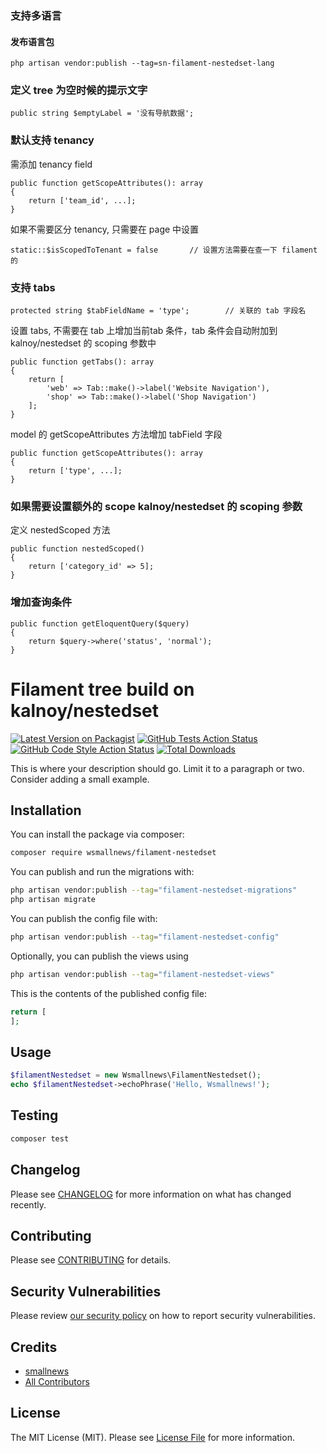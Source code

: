 ### 支持多语言

#### 发布语言包
```
php artisan vendor:publish --tag=sn-filament-nestedset-lang
```


### 定义 tree 为空时候的提示文字

```
public string $emptyLabel = '没有导航数据';
```


### 默认支持 tenancy

需添加 tenancy field

```
public function getScopeAttributes(): array
{
    return ['team_id', ...];
}
```

如果不需要区分 tenancy, 只需要在 page 中设置

```
static::$isScopedToTenant = false       // 设置方法需要在查一下 filament 的
```


### 支持 tabs

```
protected string $tabFieldName = 'type';        // 关联的 tab 字段名
```

设置 tabs, 不需要在 tab 上增加当前tab 条件，tab 条件会自动附加到 kalnoy/nestedset 的 scoping 参数中
```
public function getTabs(): array
{
    return [
        'web' => Tab::make()->label('Website Navigation'),
        'shop' => Tab::make()->label('Shop Navigation')
    ];
}
```

model 的 getScopeAttributes 方法增加 tabField 字段

```
public function getScopeAttributes(): array
{
    return ['type', ...];
}
```


### 如果需要设置额外的 scope kalnoy/nestedset 的 scoping 参数

定义 nestedScoped 方法

```
public function nestedScoped()
{
    return ['category_id' => 5];
}
```

### 增加查询条件

```
public function getEloquentQuery($query)
{
    return $query->where('status', 'normal');
}
```



# Filament tree build on kalnoy/nestedset

[![Latest Version on Packagist](https://img.shields.io/packagist/v/wsmallnews/filament-nestedset.svg?style=flat-square)](https://packagist.org/packages/wsmallnews/filament-nestedset)
[![GitHub Tests Action Status](https://img.shields.io/github/actions/workflow/status/wsmallnews/filament-nestedset/run-tests.yml?branch=main&label=tests&style=flat-square)](https://github.com/wsmallnews/filament-nestedset/actions?query=workflow%3Arun-tests+branch%3Amain)
[![GitHub Code Style Action Status](https://img.shields.io/github/actions/workflow/status/wsmallnews/filament-nestedset/fix-php-code-style-issues.yml?branch=main&label=code%20style&style=flat-square)](https://github.com/wsmallnews/filament-nestedset/actions?query=workflow%3A"Fix+PHP+code+styling"+branch%3Amain)
[![Total Downloads](https://img.shields.io/packagist/dt/wsmallnews/filament-nestedset.svg?style=flat-square)](https://packagist.org/packages/wsmallnews/filament-nestedset)



This is where your description should go. Limit it to a paragraph or two. Consider adding a small example.

## Installation

You can install the package via composer:

```bash
composer require wsmallnews/filament-nestedset
```

You can publish and run the migrations with:

```bash
php artisan vendor:publish --tag="filament-nestedset-migrations"
php artisan migrate
```

You can publish the config file with:

```bash
php artisan vendor:publish --tag="filament-nestedset-config"
```

Optionally, you can publish the views using

```bash
php artisan vendor:publish --tag="filament-nestedset-views"
```

This is the contents of the published config file:

```php
return [
];
```

## Usage

```php
$filamentNestedset = new Wsmallnews\FilamentNestedset();
echo $filamentNestedset->echoPhrase('Hello, Wsmallnews!');
```

## Testing

```bash
composer test
```

## Changelog

Please see [CHANGELOG](CHANGELOG.md) for more information on what has changed recently.

## Contributing

Please see [CONTRIBUTING](.github/CONTRIBUTING.md) for details.

## Security Vulnerabilities

Please review [our security policy](../../security/policy) on how to report security vulnerabilities.

## Credits

- [smallnews](https://github.com/Wsmallnews)
- [All Contributors](../../contributors)

## License

The MIT License (MIT). Please see [License File](LICENSE.md) for more information.
